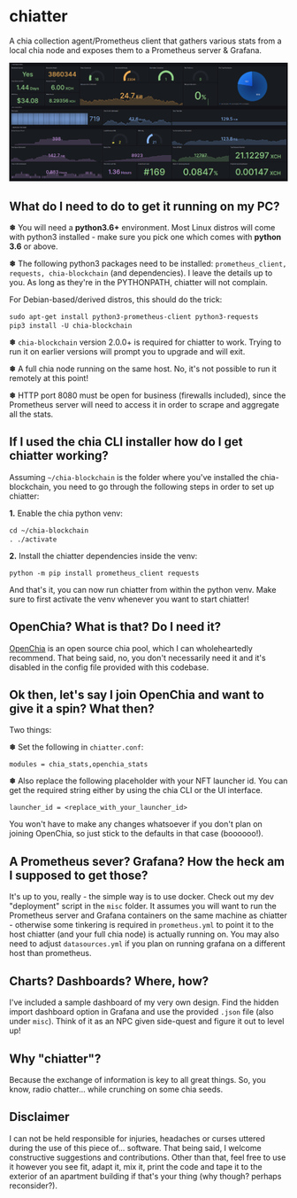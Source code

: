# chiatter
A chia collection agent/Prometheus client that gathers various stats from a local chia node and exposes them to a Prometheus server & Grafana.

![grafana_dashboard](chiatter_grafana.png)

## What do I need to do to get it running on my PC?

**❄** You will need a **python3.6+** environment. Most Linux distros will come with python3 installed - make sure you pick one which comes with **python 3.6** or above.

**❄** The following python3 packages need to be installed: `prometheus_client, requests, chia-blockchain` (and dependencies). I leave the details up to you. As long as they're in the PYTHONPATH, chiatter will not complain.

For Debian-based/derived distros, this should do the trick:
```
sudo apt-get install python3-prometheus-client python3-requests
pip3 install -U chia-blockchain
```

**❄** `chia-blockchain` version 2.0.0+ is required for chiatter to work. Trying to run it on earlier versions will prompt you to upgrade and will exit.

**❄** A full chia node running on the same host. No, it's not possible to run it remotely at this point!

**❄** HTTP port 8080 must be open for business (firewalls included), since the Prometheus server will need to access it in order to scrape and aggregate all the stats.

## If I used the chia CLI installer how do I get chiatter working?

Assuming `~/chia-blockchain` is the folder where you've installed the chia-blockchain, you need to go through the following steps in order to set up chiatter:

**1.** Enable the chia python venv:

```
cd ~/chia-blockchain
. ./activate
```

**2.** Install the chiatter dependencies inside the venv:

```
python -m pip install prometheus_client requests
```

And that's it, you can now run chiatter from within the python venv. Make sure to first activate the venv whenever you want to start chiatter!

## OpenChia? What is that? Do I need it?

[OpenChia](https://openchia.io/) is an open source chia pool, which I can wholeheartedly recommend. That being said, no, you don't necessarily need it and it's disabled in the config file provided with this codebase.

## Ok then, let's say I join OpenChia and want to give it a spin? What then?

Two things:

**❄** Set the following in `chiatter.conf`:

```
modules = chia_stats,openchia_stats
```

**❄** Also replace the following placeholder with your NFT launcher id. You can get the required string either by using the chia CLI or the UI interface.

```
launcher_id = <replace_with_your_launcher_id>
```

You won't have to make any changes whatsoever if you don't plan on joining OpenChia, so just stick to the defaults in that case (boooooo!).

## A Prometheus sever? Grafana? How the heck am I supposed to get those?

It's up to you, really - the simple way is to use docker. Check out my dev "deployment" script in the `misc` folder. It assumes you will want to run the Prometheus server and Grafana containers on the same machine as chiatter - otherwise some tinkering is required in `prometheus.yml` to point it to the host chiatter (and your full chia node) is actually running on. You may also need to adjust `datasources.yml` if you plan on running grafana on a different host than prometheus.

## Charts? Dashboards? Where, how?

I've included a sample dashboard of my very own design. Find the hidden import dashboard option in Grafana and use the provided `.json` file (also under `misc`). Think of it as an NPC given side-quest and figure it out to level up!

## Why "chiatter"?

Because the exchange of information is key to all great things. So, you know, radio chatter... while crunching on some chia seeds.

## Disclaimer

I can not be held responsible for injuries, headaches or curses uttered during the use of this piece of... software. That being said, I welcome constructive suggestions and contributions. Other than that, feel free to use it however you see fit, adapt it, mix it, print the code and tape it to the exterior of an apartment building if that's your thing (why though? perhaps reconsider?).

